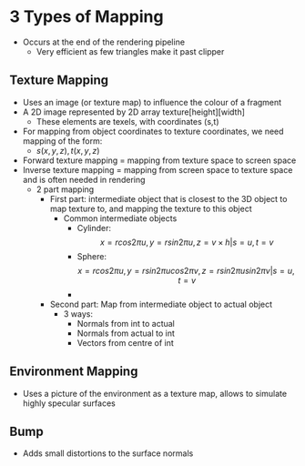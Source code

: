 # 3 Types of Mapping
- Occurs at the end of the rendering pipeline
	- Very efficient as few triangles make it past clipper
## Texture Mapping
- Uses an image (or texture map) to influence the colour of a fragment
- A 2D image represented by 2D array texture\[height]\[width]
	- These elements are texels, with coordinates (s,t)
- For mapping from object coordinates to texture coordinates, we need mapping of the form:
	- $s(x,y,z), t(x,y,z)$
- Forward texture mapping = mapping from texture space to screen space
- Inverse texture mapping = mapping from screen space to texture space and is often needed in rendering
	- 2 part mapping
		- First part: intermediate object that is closest to the 3D object to map texture to, and mapping the texture to this object
			- Common intermediate objects
				- Cylinder: $$x=rcos2\pi u, y=rsin2\pi u, z = v \times h |s=u,t=v$$
				- Sphere: $$x=rcos2\pi u, y = rsin2\pi ucos2\pi v, z=rsin2\pi usin2\pi v|s=u,t=v$$
				- 
		- Second part: Map from intermediate object to actual object
			- 3 ways:
				- Normals from int to actual
				- Normals from actual to int
				- Vectors from centre of int
## Environment Mapping
- Uses a picture of the environment as a texture map, allows to simulate highly specular surfaces
## Bump
- Adds small distortions to the surface normals